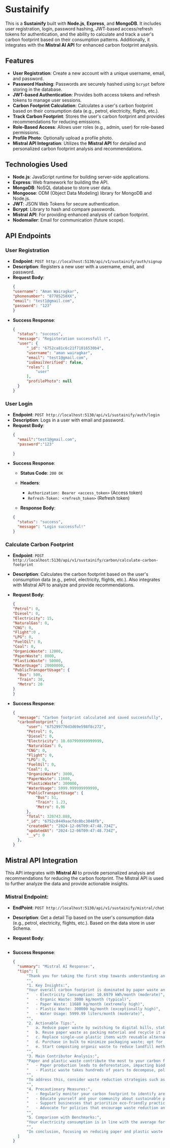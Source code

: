 # Sustainify 

This is a **Sustainify** built with **Node.js**, **Express**, and **MongoDB**. It includes user registration, login, password hashing, JWT-based access/refresh tokens for authentication, and the ability to calculate and track a user's carbon footprint based on their consumption patterns. Additionally, it integrates with the **Mistral AI API** for enhanced carbon footprint analysis.

## Features

- **User Registration**: Create a new account with a unique username, email, and password.
- **Password Hashing**: Passwords are securely hashed using `bcrypt` before storing in the database.
- **JWT-based Authentication**: Provides both access tokens and refresh tokens to manage user sessions.
- **Carbon Footprint Calculation**: Calculates a user's carbon footprint based on their consumption data (e.g., petrol, electricity, flights, etc.).
- **Track Carbon Footprint**: Stores the user's carbon footprint and provides recommendations for reducing emissions.
- **Role-Based Access**: Allows user roles (e.g., admin, user) for role-based permissions.
- **Profile Photo**: Optionally upload a profile photo.
- **Mistral API Integration**: Utilizes the **Mistral API** for detailed and personalized carbon footprint analysis and recommendations.

## Technologies Used

- **Node.js**: JavaScript runtime for building server-side applications.
- **Express**: Web framework for building the API.
- **MongoDB**: NoSQL database to store user data.
- **Mongoose**: ODM (Object Data Modeling) library for MongoDB and Node.js.
- **JWT**: JSON Web Tokens for secure authentication.
- **Bcrypt**: Library to hash and compare passwords.
- **Mistral API**: For providing enhanced analysis of carbon footprint.
- **Nodemailer**: Email for communication (future scope).

## API Endpoints

### User Registration

- **Endpoint**: `POST http://localhost:5130/api/v1/sustainify/auth/signup`
- **Description**: Registers a new user with a username, email, and password.
- **Request Body**:
  ```json
  {
  "username": "Aman Wairagkar",
  "phonenumber": "87705250XX",
  "email": "test1@gmail.com",
  "password": "123"
  }

  ```
- **Success Response**:
  ```json
  {
    "status": "success",
    "message": "Registeration successfull !",
    "user": {
        "_id": "6752ca81c6c21f71016530b4",
        "username": "aman wairagkar",
        "email": "test1@gmail.com",
        "isEmailVerified": false,
        "roles": [
            "user"
        ],
        "profilePhoto": null
    }
  }
  ```

### User Login

- **Endpoint**: `POST http://localhost:5130/api/v1/sustainify/auth/login`
- **Description**: Logs in a user with email and password.
- **Request Body**:
  ```json
  {
    "email":"test1@gmail.com",
    "password":"123"
    
  }
  ```
- **Success Response**:
  - **Status Code**: `200 OK`
  - **Headers**:
    - `Authorization: Bearer <access_token>`  (Access token)
    - `Refresh-Token: <refresh_token>` (Refresh token)

  - **Response Body**:
  ```json
  {
    "status": "success",
    "message": "Login successful!"
  }
  ```

### Calculate Carbon Footprint

- **Endpoint**: `POST http://localhost:5130/api/v1/sustainify/carbon/calculate-carbon-footprint`
- **Description**: Calculates the carbon footprint based on the user's consumption data (e.g., petrol, electricity, flights, etc.). Also integrates with Mistral API to analyze and provide recommendations.
- **Request Body**:
  ```json
  {
  "Petrol": 0,
  "Diesel": 0,
  "Electricity": 15,
  "NaturalGas": 0,
  "CNG": 0,
  "Flight":0 ,
  "LPG": 0,
  "FuelOil": 0,
  "Coal": 0,
  "OrganicWaste": 12000,
  "PaperWaste": 8000,
  "PlasticWaste": 50000,
  "WaterUsage": 20000000,
  "PublicTransportUsage": {
    "Bus": 500,
    "Train": 30,
    "Metro": 20
  }
  }

  ```

- **Success Response**:
  ```json
  {
    "message": "Carbon footprint calculated and saved successfully",
    "carbonFootprint": {
        "user": "675299776d3d69e598f8c272",
        "Petrol": 0,
        "Diesel": 0,
        "Electricity": 10.697999999999999,
        "NaturalGas": 0,
        "CNG": 0,
        "Flight": 0,
        "LPG": 0,
        "FuelOil": 0,
        "Coal": 0,
        "OrganicWaste": 3000,
        "PaperWaste": 11680,
        "PlasticWaste": 300000,
        "WaterUsage": 5999.999999999999,
        "PublicTransportUsage": {
            "Bus": 51,
            "Train": 1.23,
            "Metro": 0.96
        },
        "Total": 320743.888,
        "_id": "6752c8449aacfdc8bc3848fb",
        "createdAt": "2024-12-06T09:47:48.734Z",
        "updatedAt": "2024-12-06T09:47:48.734Z",
        "__v": 0
    },
  }
  ```
## Mistral API Integration

This API integrates with **Mistral AI** to provide personalized analysis and recommendations for reducing the carbon footprint. The Mistral API is used to further analyze the data and provide actionable insights.

### Mistral Endpoint:

- **EndPoint**: `POST http://localhost:5130/api/v1/sustainify/mistral/chat`
- **Description**: Get a detail Tip based on the user's consumption data (e.g., petrol, electricity, flights, etc.). Based on the data store in user Schema.
- **Request Body**:
  ``` Keep it EMPTY
  ```

- **Success Response**:
  ```json
  {
    "summary": "Mistral AI Response:",
    "tips": [
        "Thank you for taking the first step towards understanding and reducing your carbon footprint! Let's dive into the analysis of your one-month carbon data.",
        "",
        "1. Key Insights:",
        "Your overall carbon footprint is dominated by paper waste and plastic waste, contributing significantly to emissions. Here's a breakdown:",
        "   - Electricity Consumption: 10.6979 kWh/month (moderate)",
        "   - Organic Waste: 3000 kg/month (typical)",
        "   - Paper Waste: 11680 kg/month (extremely high)",
        "   - Plastic Waste: 300000 kg/month (exceptionally high)",
        "   - Water Usage: 5999.99 liters/month (moderate)",
        "",
        "2. Actionable Tips:",
        "   a. Reduce paper waste by switching to digital bills, statements, and subscriptions.",
        "   b. Reuse paper waste as packing material and recycle it afterward.",
        "   c. Replace single-use plastic items with reusable alternatives.",
        "   d. Purchase in bulk to minimize packaging waste; opt for refillable containers.",
        "   e. Start composting organic waste to reduce landfill methane emissions.",
        "",
        "3. Main Contributor Analysis:",
        "Paper and plastic waste contribute the most to your carbon footprint. This is significant because:",
        "   - Paper production leads to deforestation, impacting biodiversity and CO2 absorption.",
        "   - Plastic waste takes hundreds of years to decompose, polluting ecosystems and releasing harmful greenhouse gases.",
        "",
        "To address this, consider waste reduction strategies such as using reusable shopping bags, avoiding excessive packaging, and repurposing waste.",
        "",
        "4. Precautionary Measures:",
        "   - Regularly monitor your carbon footprint to identify areas for improvement.",
        "   - Educate yourself and your community about sustainable practices.",
        "   - Support businesses that prioritize eco-friendly practices and products.",
        "   - Advocate for policies that encourage waste reduction and recycling.",
        "",
        "5. Comparison with Benchmarks:",
        "Your electricity consumption is in line with the average for developed countries, while water usage is slightly higher. However, paper and plastic waste are significantly above average, emphasizing the need for reduction.",
        "",
        "In conclusion, focusing on reducing paper and plastic waste can significantly decrease your carbon footprint. Remember, every small change matters. By adopting sustainable practices, you're contributing to a healthier planet for future generations. Keep up the great work, and let's continue to make a difference together!"
    ]
  }
  ```

